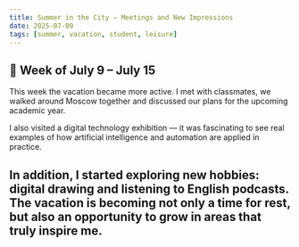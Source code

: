 ```yaml
---
title: Summer in the City — Meetings and New Impressions
date: 2025-07-09
tags: [summer, vacation, student, leisure]
---
```


## 📌 Week of July 9 – July 15

This week the vacation became more active. I met with classmates, we walked around Moscow together and discussed our plans for the upcoming academic year.  

I also visited a digital technology exhibition — it was fascinating to see real examples of how artificial intelligence and automation are applied in practice.  

In addition, I started exploring new hobbies: digital drawing and listening to English podcasts. The vacation is becoming not only a time for rest, but also an opportunity to grow in areas that truly inspire me.  
---

